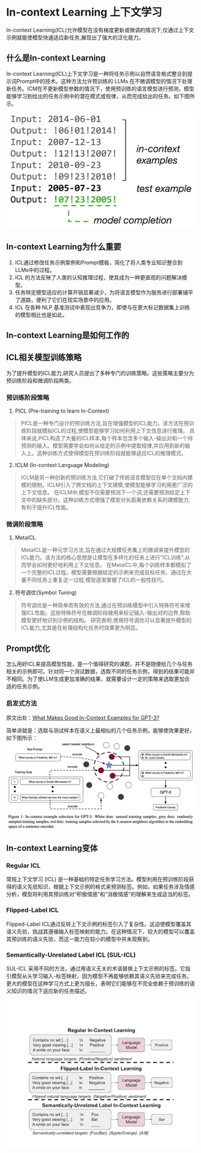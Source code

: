 # In-context Learning 上下文学习
In-context Learning(ICL)允许模型在没有梯度更新或微调的情况下,仅通过上下文示例就能使模型快速适应新任务,展现出了强大的泛化能力。

## 什么是In-context Learning
In-context Learning(ICL)上下文学习是一种将任务示例以自然语言格式整合到提示词Prompt中的技术。这种方法允许预训练的 LLMs 在不微调模型的情况下处理新任务。ICM在不更新模型参数的情况下，使用预训练的语言模型进行预测，模型能够学习到给出的任务示例中的潜在模式或规律，从而完成给出的任务。如下图所示。

![alt text](./_img/ICL_ex1.png)


## In-context Learning为什么重要
1. ICL通过修改任务示例案例和Prompt模板，简化了将人类专业知识整合到LLMs中的过程。
2. ICL 的方法反映了人类的认知推理过程，使其成为一种更直观的问题解决模型。
3. 任务特定模型适应的计算开销显著减少，为将语言模型作为服务进行部署铺平了道路，便利了它们在现实场景中的应用。
4. ICL 在各种 NLP 基准测试中表现出竞争力，即使与在更大标记数据集上训练的模型相比也是如此。

## In-context Learning是如何工作的



## ICL相关模型训练策略
为了提升模型的ICL能力,研究人员提出了多种专门的训练策略。这些策略主要分为预训练阶段和微调阶段两类。

### 预训练阶段策略
1. PICL (Pre-training to learn In-Context)
> PICL是一种专门设计的预训练方法,旨在增强模型的ICL能力。该方法在预训练阶段就模拟ICL的过程,使模型能够学习如何利用上下文信息进行推理。
> 具体来说,PICL构造了大量的ICL样本,每个样本包含多个输入-输出对和一个待预测的输入。模型需要学会如何从给定的示例中提取规律,并应用到新的输入上。这种训练方式使得模型在预训练阶段就能够适应ICL的推理模式。

2. ICLM (In-context Language Modeling)
> ICLM是另一种创新的预训练方法,它打破了传统语言模型仅在单个文档内建模的限制。ICLM引入了跨文档的上下文建模,使模型能够学习利用更广泛的上下文信息。
> 在ICLM中,模型不仅需要预测下一个词,还需要预测给定上下文中的缺失部分。这种训练方式增强了模型对长距离依赖关系的建模能力,有利于提升ICL性能。

### 微调阶段策略
1. MetaICL
> MetaICL是一种元学习方法,旨在通过大规模任务集上的微调来提升模型的ICL能力。该方法的核心思想是让模型在多样化的任务上进行"ICL训练",从而学会如何更好地利用上下文信息。
> 在MetaICL中,每个训练样本都模拟了一个完整的ICL过程。模型需要根据给定的示例来完成目标任务。通过在大量不同任务上重复这一过程,模型逐渐掌握了ICL的一般性技巧。

2. 符号调优(Symbol Tuning)
> 符号调优是一种简单而有效的方法,通过在预训练模型中引入特殊符号来增强ICL性能。这些特殊符号在微调阶段被用来标记输入-输出对的边界,帮助模型更好地识别示例的结构。
> 研究表明,使用符号调优可以显著提升模型的ICL能力,尤其是在处理结构化任务时效果更为明显。

## Prompt优化
怎么用好ICL来提高模型性能，是一个值得研究的课题，并不是随便给几个与任务相关的示例即可。针对同一个测试数据，选取不同的任务示例，得到的结果可能并不相同。为了使LLM生成更加准确的结果，就需要设计一定的策略来选取更加合适的任务示例。

### 启发式方法
原文出处：[What Makes Good In-Context Examples for GPT-3?](https://arxiv.org/abs/2101.06804)

简单讲就是：选取与测试样本在语义上最相似的几个任务示例，能够使效果更好。如下图所示：
![alt text](./_img/icl_exgpt.png)


## In-context Learning变体
### Regular ICL
常规上下文学习 (ICL) 是一种基础的特定任务学习方法。模型利用在预训练阶段获得的语义先验知识，根据上下文示例的格式来预测标签。例如，如果任务涉及情感分析，模型将利用其预训练对“积极情感”和“消极情感”的理解来生成适当的标签。

### Flipped-Label ICL
Flipped-Label ICL通过反转上下文示例的标签引入了复杂性。这迫使模型覆盖其语义先验，挑战其遵循输入标签映射的能力。在这种情况下，较大的模型可以覆盖其预训练的语义先验，而这一能力在较小的模型中并未观察到。

### Semantically-Unrelated Label ICL (SUL-ICL)
SUL-ICL 采用不同的方法，通过用语义无关的术语替换上下文示例的标签。它指引模型从头学习输入-标签映射，因为模型不再能够依赖其语义先验来完成任务。更大的模型在这种学习方式上更为擅长，表明它们能够在不完全依赖于预训练的语义知识的情况下适应新的任务描述。

![alt text](./_img/Variants_ICL.png)